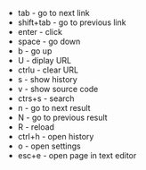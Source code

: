 * tab       - go to next link
* shift+tab - go to previous link
* enter     - click
* space     - go down
* b         - go up
* U         - diplay URL 
* ctrlu     - clear URL
* s         - show history
* v         - show source code
* ctrs+s    - search
* n         - go to next result 
* N         - go to previous result 
* R         - reload
* ctrl+h    - open history
* o         - open settings
* esc+e     - open page in text editor
